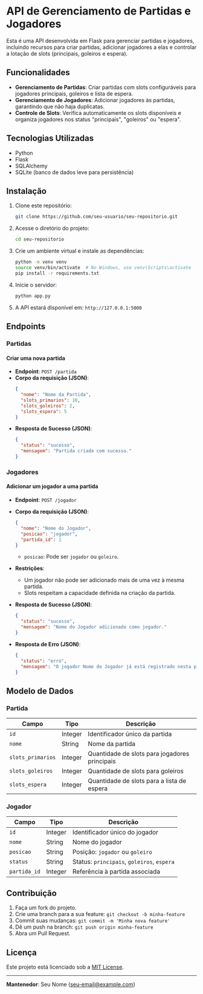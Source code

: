 # API de Gerenciamento de Partidas e Jogadores

Esta é uma API desenvolvida em Flask para gerenciar partidas e jogadores, incluindo recursos para criar partidas, adicionar jogadores a elas e controlar a lotação de slots (principais, goleiros e espera).

## Funcionalidades
- **Gerenciamento de Partidas**: Criar partidas com slots configuráveis para jogadores principais, goleiros e lista de espera.
- **Gerenciamento de Jogadores**: Adicionar jogadores às partidas, garantindo que não haja duplicatas.
- **Controle de Slots**: Verifica automaticamente os slots disponíveis e organiza jogadores nos status "principais", "goleiros" ou "espera".

## Tecnologias Utilizadas
- Python
- Flask
- SQLAlchemy
- SQLite (banco de dados leve para persistência)

## Instalação

1. Clone este repositório:
   ```bash
   git clone https://github.com/seu-usuario/seu-repositorio.git
   ```

2. Acesse o diretório do projeto:
   ```bash
   cd seu-repositorio
   ```

3. Crie um ambiente virtual e instale as dependências:
   ```bash
   python -m venv venv
   source venv/bin/activate  # No Windows, use venv\Scripts\activate
   pip install -r requirements.txt
   ```

4. Inicie o servidor:
   ```bash
   python app.py
   ```

5. A API estará disponível em: `http://127.0.0.1:5000`

## Endpoints

### **Partidas**

#### Criar uma nova partida
- **Endpoint**: `POST /partida`
- **Corpo da requisição (JSON)**:
  ```json
  {
    "nome": "Nome da Partida",
    "slots_primarios": 10,
    "slots_goleiros": 2,
    "slots_espera": 5
  }
  ```
- **Resposta de Sucesso (JSON)**:
  ```json
  {
    "status": "sucesso",
    "mensagem": "Partida criada com sucesso."
  }
  ```

### **Jogadores**

#### Adicionar um jogador a uma partida
- **Endpoint**: `POST /jogador`
- **Corpo da requisição (JSON)**:
  ```json
  {
    "nome": "Nome do Jogador",
    "posicao": "jogador",
    "partida_id": 1
  }
  ```
  - `posicao`: Pode ser `jogador` ou `goleiro`.

- **Restrições**:
  - Um jogador não pode ser adicionado mais de uma vez à mesma partida.
  - Slots respeitam a capacidade definida na criação da partida.

- **Resposta de Sucesso (JSON)**:
  ```json
  {
    "status": "sucesso",
    "mensagem": "Nome do Jogador adicionado como jogador."
  }
  ```

- **Resposta de Erro (JSON)**:
  ```json
  {
    "status": "erro",
    "mensagem": "O jogador Nome do Jogador já está registrado nesta partida."
  }
  ```

## Modelo de Dados

### Partida
| Campo            | Tipo    | Descrição                          |
|------------------|---------|----------------------------------|
| `id`             | Integer | Identificador único da partida      |
| `nome`           | String  | Nome da partida                  |
| `slots_primarios`| Integer | Quantidade de slots para jogadores principais |
| `slots_goleiros` | Integer | Quantidade de slots para goleiros |
| `slots_espera`   | Integer | Quantidade de slots para a lista de espera |

### Jogador
| Campo        | Tipo    | Descrição                          |
|--------------|---------|----------------------------------|
| `id`         | Integer | Identificador único do jogador     |
| `nome`       | String  | Nome do jogador                  |
| `posicao`    | String  | Posição: `jogador` ou `goleiro`    |
| `status`     | String  | Status: `principais`, `goleiros`, `espera` |
| `partida_id` | Integer | Referência à partida associada     |

## Contribuição

1. Faça um fork do projeto.
2. Crie uma branch para a sua feature: `git checkout -b minha-feature`
3. Commit suas mudanças: `git commit -m 'Minha nova feature'`
4. Dê um push na branch: `git push origin minha-feature`
5. Abra um Pull Request.

## Licença
Este projeto está licenciado sob a [MIT License](LICENSE).

---
**Mantenedor**: Seu Nome ([seu-email@example.com](mailto:seu-email@example.com))

